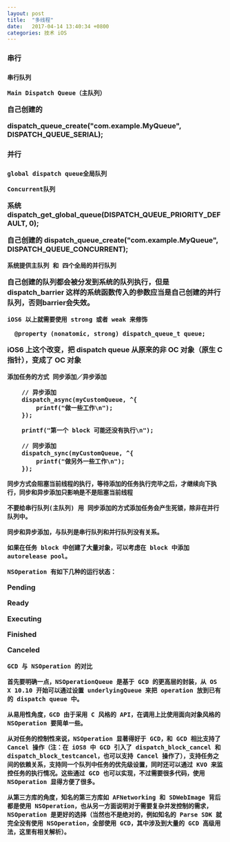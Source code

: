 ```yaml
---
layout: post
title:  "多线程"
date:   2017-04-14 13:40:34 +0800
categories: 技术 iOS
---
```

<h3>串行<h3/>

	串行队列
	
	Main Dispatch Queue（主队列）
自己创建的

dispatch_queue_create("com.example.MyQueue",  DISPATCH_QUEUE_SERIAL); 



<h3>并行<h3/>

	global dispatch queue全局队列
	
	Concurrent队列
	
系统
dispatch_get_global_queue(DISPATCH_QUEUE_PRIORITY_DEFAULT, 0);

自己创建的
dispatch_queue_create("com.example.MyQueue", DISPATCH_QUEUE_CONCURRENT);


`系统提供主队列 和 四个全局的并行队列`

自己创建的队列都会被分发到系统的队列执行，但是dispatch_barrier 这样的系统函数传入的参数应当是自己创建的并行队列，否则barrier会失效。

 
 `iOS6 以上就需要使用 strong 或者 weak 来修饰`
 
	  @property (nonatomic, strong) dispatch_queue_t queue;

iOS6 上这个改变，把 dispatch queue 从原来的非 OC 对象（原生 C 指针），变成了 OC 对象


`添加任务的方式 同步添加／异步添加`

		// 异步添加
		dispatch_async(myCustomQueue, ^{
		    printf("做一些工作\n");
		});
		
		printf("第一个 block 可能还没有执行\n");
		
		// 同步添加
		dispatch_sync(myCustomQueue, ^{
		    printf("做另外一些工作\n");
		});

	同步方式会阻塞当前线程的执行，等待添加的任务执行完毕之后，才继续向下执行，同步和异步添加只影响是不是阻塞当前线程
	
	不要给串行队列(主队列) 用 同步添加的方式添加任务会产生死锁，除非在并行队列中。
	
	同步和异步添加，与队列是串行队列和并行队列没有关系。
	
	如果在任务 block 中创建了大量对象，可以考虑在 block 中添加 autorelease pool。	
	
	
	
`NSOperation 有如下几种的运行状态：`

Pending

Ready

Executing

Finished

Canceled

	
`GCD 与 NSOperation 的对比`

	首先要明确一点，NSOperationQueue 是基于 GCD 的更高层的封装，从 OS X 10.10 开始可以通过设置 underlyingQueue 来把 operation 放到已有的 dispatch queue 中。
	
	从易用性角度，GCD 由于采用 C 风格的 API，在调用上比使用面向对象风格的 NSOperation 要简单一些。
	
	从对任务的控制性来说，NSOperation 显著得好于 GCD，和 GCD 相比支持了 Cancel 操作（注：在 iOS8 中 GCD 引入了 dispatch_block_cancel 和 dispatch_block_testcancel，也可以支持 Cancel 操作了），支持任务之间的依赖关系，支持同一个队列中任务的优先级设置，同时还可以通过 KVO 来监控任务的执行情况。这些通过 GCD 也可以实现，不过需要很多代码，使用 NSOperation 显得方便了很多。
	
	从第三方库的角度，知名的第三方库如 AFNetworking 和 SDWebImage 背后都是使用 NSOperation，也从另一方面说明对于需要复杂并发控制的需求，NSOperation 是更好的选择（当然也不是绝对的，例如知名的 Parse SDK 就完全没有使用 NSOperation，全部使用 GCD，其中涉及到大量的 GCD 高级用法，这里有相关解析）。